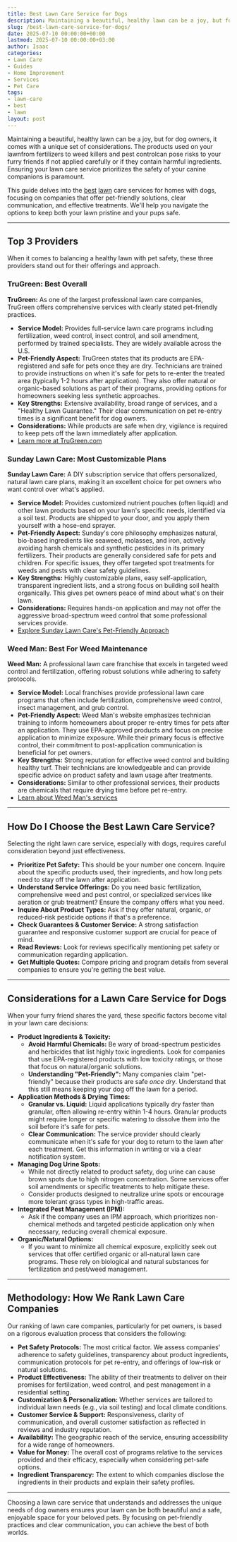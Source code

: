 ```yaml
---
title: Best Lawn Care Service for Dogs
description: Maintaining a beautiful, healthy lawn can be a joy, but for dog owners, it comes with a unique set of considerations. The products used on your lawnfrom...
slug: /best-lawn-care-service-for-dogs/
date: 2025-07-10 00:00:00+00:00
lastmod: 2025-07-10 00:00:00+03:00
author: Isaac
categories:
- Lawn Care
- Guides
- Home Improvement
- Services
- Pet Care
tags:
- lawn-care
- best
- lawn
layout: post
---
```

Maintaining a beautiful, healthy lawn can be a joy, but for dog owners, it comes with a unique set of considerations. The products used on your lawnfrom fertilizers to weed killers and pest controlcan pose risks to your furry friends if not applied carefully or if they contain harmful ingredients. Ensuring your lawn care service prioritizes the safety of your canine companions is paramount.

This guide delves into the [best](https://pestpolicy.com/best-lawn-care-fertilizer-service/) [lawn](https://pestpolicy.com/best-lawn-care-service-for-weeds/) care services for homes with dogs, focusing on companies that offer pet-friendly solutions, clear communication, and effective treatments. We'll help you navigate the options to keep both your lawn pristine and your pups safe.

---

## Top 3 Providers

When it comes to balancing a healthy lawn with pet safety, these three providers stand out for their offerings and approach.

### TruGreen: Best Overall

**TruGreen:** As one of the largest professional lawn care companies, TruGreen offers comprehensive services with clearly stated pet-friendly practices.

* **Service Model:** Provides full-service lawn care programs including fertilization, weed control, insect control, and soil amendment, performed by trained specialists. They are widely available across the U.S.
* **Pet-Friendly Aspect:** TruGreen states that its products are EPA-registered and safe for pets once they are dry. Technicians are trained to provide instructions on when it's safe for pets to re-enter the treated area (typically 1-2 hours after application). They also offer natural or organic-based solutions as part of their programs, providing options for homeowners seeking less synthetic approaches.
* **Key Strengths:** Extensive availability, broad range of services, and a "Healthy Lawn Guarantee." Their clear communication on pet re-entry times is a significant benefit for dog owners.
* **Considerations:** While products are safe when dry, vigilance is required to keep pets off the lawn immediately after application.
* [Learn more at TruGreen.com](https://www.trugreen.com/content/about-trugreen/pet-friendly-lawn-care/)

### Sunday Lawn Care: Most Customizable Plans

**Sunday Lawn Care:** A DIY subscription service that offers personalized, natural lawn care plans, making it an excellent choice for pet owners who want control over what's applied.

* **Service Model:** Provides customized nutrient pouches (often liquid) and other lawn products based on your lawn's specific needs, identified via a soil test. Products are shipped to your door, and you apply them yourself with a hose-end sprayer.
* **Pet-Friendly Aspect:** Sunday's core philosophy emphasizes natural, bio-based ingredients like seaweed, molasses, and iron, actively avoiding harsh chemicals and synthetic pesticides in its primary fertilizers. Their products are generally considered safe for pets and children. For specific issues, they offer targeted spot treatments for weeds and pests with clear safety guidelines.
* **Key Strengths:** Highly customizable plans, easy self-application, transparent ingredient lists, and a strong focus on building soil health organically. This gives pet owners peace of mind about what's on their lawn.
* **Considerations:** Requires hands-on application and may not offer the aggressive broad-spectrum weed control that some professional services provide.
* [Explore Sunday Lawn Care's Pet-Friendly Approach](https://www.getsunday.com/pet-safe-lawn-care)

### Weed Man: Best For Weed Maintenance

**Weed Man:** A professional lawn care franchise that excels in targeted weed control and fertilization, offering robust solutions while adhering to safety protocols.

* **Service Model:** Local franchises provide professional lawn care programs that often include fertilization, comprehensive weed control, insect management, and grub control.
* **Pet-Friendly Aspect:** Weed Man's website emphasizes technician training to inform homeowners about proper re-entry times for pets after an application. They use EPA-approved products and focus on precise application to minimize exposure. While their primary focus is effective control, their commitment to post-application communication is beneficial for pet owners.
* **Key Strengths:** Strong reputation for effective weed control and building healthy turf. Their technicians are knowledgeable and can provide specific advice on product safety and lawn usage after treatments.
* **Considerations:** Similar to other professional services, their products are chemicals that require drying time before pet re-entry.
* [Learn about Weed Man's services](https://weedman.com/programs-and-services/lawn-care)

---

## How Do I Choose the Best Lawn Care Service?

Selecting the right lawn care service, especially with dogs, requires careful consideration beyond just effectiveness.

* **Prioritize Pet Safety:** This should be your number one concern. Inquire about the specific products used, their ingredients, and how long pets need to stay off the lawn after application.
* **Understand Service Offerings:** Do you need basic fertilization, comprehensive weed and pest control, or specialized services like aeration or grub treatment? Ensure the company offers what you need.
* **Inquire About Product Types:** Ask if they offer natural, organic, or reduced-risk pesticide options if that's a preference.
* **Check Guarantees & Customer Service:** A strong satisfaction guarantee and responsive customer support are crucial for peace of mind.
* **Read Reviews:** Look for reviews specifically mentioning pet safety or communication regarding application.
* **Get Multiple Quotes:** Compare pricing and program details from several companies to ensure you're getting the best value.

---

## Considerations for a Lawn Care Service for Dogs

When your furry friend shares the yard, these specific factors become vital in your lawn care decisions:

* **Product Ingredients & Toxicity:**
    * **Avoid Harmful Chemicals:** Be wary of broad-spectrum pesticides and herbicides that list highly toxic ingredients. Look for companies that use EPA-registered products with low toxicity ratings, or those that focus on natural/organic solutions.
    * **Understanding "Pet-Friendly":** Many companies claim "pet-friendly" because their products are safe *once dry*. Understand that this still means keeping your dog off the lawn for a period.
* **Application Methods & Drying Times:**
    * **Granular vs. Liquid:** Liquid applications typically dry faster than granular, often allowing re-entry within 1-4 hours. Granular products might require longer or specific watering to dissolve them into the soil before it's safe for pets.
    * **Clear Communication:** The service provider should clearly communicate when it's safe for your dog to return to the lawn after each treatment. Get this information in writing or via a clear notification system.
* **Managing Dog Urine Spots:**
    * While not directly related to product safety, dog urine can cause brown spots due to high nitrogen concentration. Some services offer soil amendments or specific treatments to help mitigate these.
    * Consider products designed to neutralize urine spots or encourage more tolerant grass types in high-traffic areas.
* **Integrated Pest Management (IPM):**
    * Ask if the company uses an IPM approach, which prioritizes non-chemical methods and targeted pesticide application only when necessary, reducing overall chemical exposure.
* **Organic/Natural Options:**
    * If you want to minimize all chemical exposure, explicitly seek out services that offer certified organic or all-natural lawn care programs. These rely on biological and natural substances for fertilization and pest/weed management.

---

## Methodology: How We Rank Lawn Care Companies

Our ranking of lawn care companies, particularly for pet owners, is based on a rigorous evaluation process that considers the following:

* **Pet Safety Protocols:** The most critical factor. We assess companies' adherence to safety guidelines, transparency about product ingredients, communication protocols for pet re-entry, and offerings of low-risk or natural solutions.
* **Product Effectiveness:** The ability of their treatments to deliver on their promises for fertilization, weed control, and pest management in a residential setting.
* **Customization & Personalization:** Whether services are tailored to individual lawn needs (e.g., via soil testing) and local climate conditions.
* **Customer Service & Support:** Responsiveness, clarity of communication, and overall customer satisfaction as reflected in reviews and industry reputation.
* **Availability:** The geographic reach of the service, ensuring accessibility for a wide range of homeowners.
* **Value for Money:** The overall cost of programs relative to the services provided and their efficacy, especially when considering pet-safe options.
* **Ingredient Transparency:** The extent to which companies disclose the ingredients in their products and explain their safety profiles.

---

Choosing a lawn care service that understands and addresses the unique needs of dog owners ensures your lawn can be both beautiful and a safe, enjoyable space for your beloved pets. By focusing on pet-friendly practices and clear communication, you can achieve the best of both worlds.